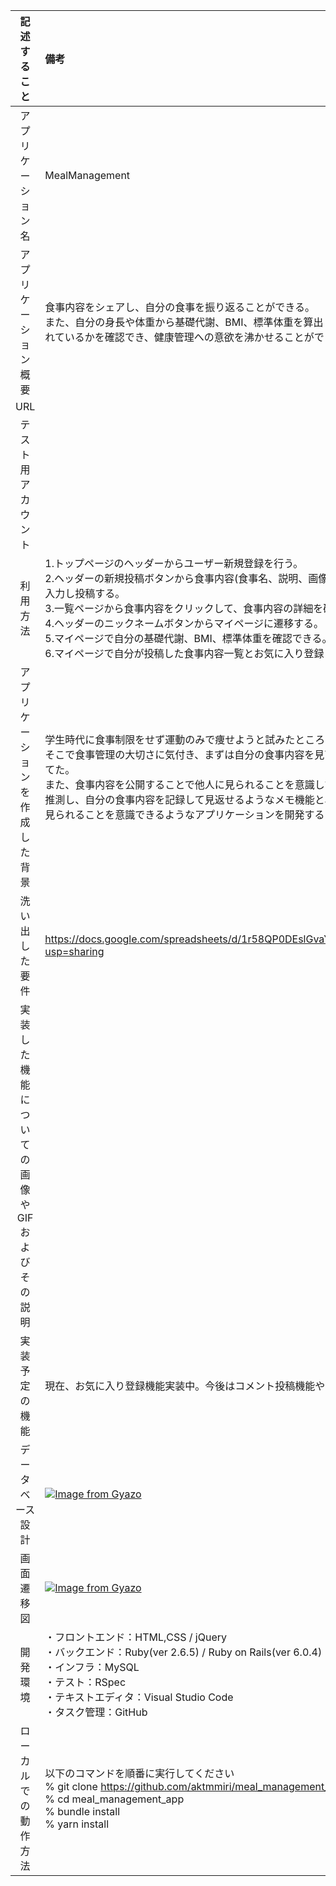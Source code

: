 | 記述すること                                  | 備考                                                                                                                                                                                                                                                                                                                                                                                                                                                                                             | 
| :-------------------------------------------: | :----------------------------------------------------------------------------------------------------------------------------------------------------------------------------------------------------------------------------------------------------------------------------------------------------------------------------------------------------------------------------------------------------------------------------------------------------------------------------------------------- | 
| アプリケーション名                            | MealManagement                                                                                                                                                                                                                                                                                                                                                                                                                                                                                   | 
| アプリケーション概要                          | 食事内容をシェアし、自分の食事を振り返ることができる。<br>また、自分の身長や体重から基礎代謝、BMI、標準体重を算出して表示することで、基準からどれくらい離れているかを確認でき、健康管理への意欲を沸かせることができる。                                                                                                                                                                                                                                                                      | 
| URL                                           |                                                                                                                                                                                                                                                                                                                                                                                                                                                                                                  | 
| テスト用アカウント                            |                                                                                                                                                                                                                                                                                                                                                                                                                                                                                                  | 
| 利用方法                                      | 1.トップページのヘッダーからユーザー新規登録を行う。<br>2.ヘッダーの新規投稿ボタンから食事内容(食事名、説明、画像、食事の量(g)、カロリー(kcal)、時間帯)を入力し投稿する。<br>3.一覧ページから食事内容をクリックして、食事内容の詳細を確認し、気になったらお気に入り登録する。<br>4.ヘッダーのニックネームボタンからマイページに遷移する。<br>5.マイページで自分の基礎代謝、BMI、標準体重を確認できる。<br>6.マイページで自分が投稿した食事内容一覧とお気に入り登録した食事内容一覧を確認できる。 | 
| アプリケーションを作成した背景                | 学生時代に食事制限をせず運動のみで痩せようと試みたところ、効果があまり出なかった。<br>そこで食事管理の大切さに気付き、まずは自分の食事内容を見直すところから始めるべきだという仮説を立てた。<br>また、食事内容を公開することで他人に見られることを意識して怠惰な食生活を送らないように心がけると推測し、自分の食事内容を記録して見返せるようなメモ機能と、公開して他人が見られるようにして他人に見られることを意識できるようなアプリケーションを開発することにした。                             | 
| 洗い出した要件                                | https://docs.google.com/spreadsheets/d/1r58QP0DEslGvaYiDJfZW6BGBvSxBfelKLFD04wPVa_Q/edit?usp=sharing                                                                                                                                                                                                                                                                                                                                                                                             | 
| 実装した機能についての画像やGIFおよびその説明 |                                                                                                                                                                                                                                                                                                                                                                                                                                                                                                  | 
| 実装予定の機能                                | 現在、お気に入り登録機能実装中。今後はコメント投稿機能やカロリー検索機能の実装を予定している。                                                                                                                                                                                                                                                                                                                                                                                                   | 
| データベース設計                              | [![Image from Gyazo](https://i.gyazo.com/f417db1fc4f1a0ea96278f8cef0238c9.jpg)](https://gyazo.com/f417db1fc4f1a0ea96278f8cef0238c9)                                                                                                                                                                                                                                                                                                                                                              | 
| 画面遷移図                                    | [![Image from Gyazo](https://i.gyazo.com/a69463ca045b7b98b4eed5d81448ce64.jpg)](https://gyazo.com/a69463ca045b7b98b4eed5d81448ce64)                                                                                                                                                                                                                                                                                                                                                              | 
| 開発環境                                      | ・フロントエンド：HTML,CSS / jQuery<br>・バックエンド：Ruby(ver 2.6.5) / Ruby on Rails(ver 6.0.4)<br>・インフラ：MySQL<br>・テスト：RSpec<br>・テキストエディタ：Visual Studio Code<br>・タスク管理：GitHub                                                                                                                                                                                                                                                                                      | 
| ローカルでの動作方法                          | 以下のコマンドを順番に実行してください<br>% git clone https://github.com/aktmmiri/meal_management_app.git<br>% cd meal_management_app<br>% bundle install<br>% yarn install                                                                                                                                                                                                                                                                                                                      | 